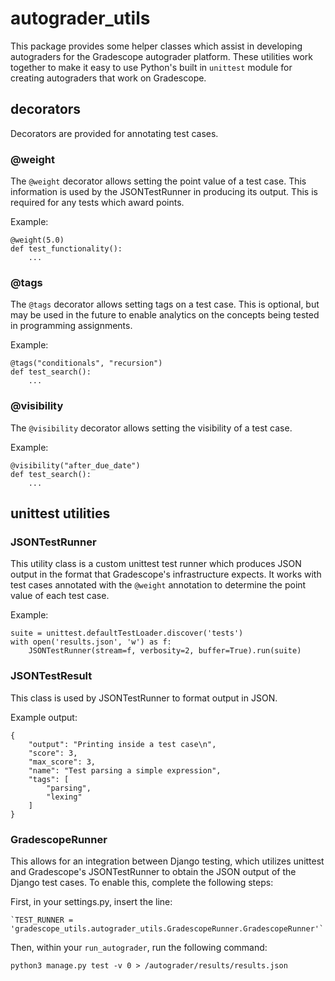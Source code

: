 # autograder_utils

This package provides some helper classes which assist in developing autograders
for the Gradescope autograder platform. These utilities work together to make it
easy to use Python's built in `unittest` module for creating autograders that
work on Gradescope.

## decorators

Decorators are provided for annotating test cases.

### @weight

The `@weight` decorator allows setting the point value of a test case. This
information is used by the JSONTestRunner in producing its output. This is
required for any tests which award points.

Example:
```
@weight(5.0)
def test_functionality():
    ...
```

### @tags

The `@tags` decorator allows setting tags on a test case. This is optional, but
may be used in the future to enable analytics on the concepts being tested in
programming assignments.

Example:
```
@tags("conditionals", "recursion")
def test_search():
    ...
```

### @visibility

The `@visibility` decorator allows setting the visibility of a test case.

Example:
```
@visibility("after_due_date")
def test_search():
    ...
```

## unittest utilities

### JSONTestRunner

This utility class is a custom unittest test runner which produces JSON output
in the format that Gradescope's infrastructure expects. It works with test cases
annotated with the `@weight` annotation to determine the point value of each
test case.

Example:
```
suite = unittest.defaultTestLoader.discover('tests')
with open('results.json', 'w') as f:
    JSONTestRunner(stream=f, verbosity=2, buffer=True).run(suite)
```

### JSONTestResult

This class is used by JSONTestRunner to format output in JSON.

Example output:

```
{
    "output": "Printing inside a test case\n",
    "score": 3,
    "max_score": 3,
    "name": "Test parsing a simple expression",
    "tags": [
        "parsing",
        "lexing"
    ]
}
```

### GradescopeRunner
This allows for an integration between Django testing, which utilizes unittest and 
Gradescope's JSONTestRunner to obtain the JSON output of the Django test cases. 
To enable this, complete the following steps:  

First, in your settings.py, insert the line:
```
`TEST_RUNNER = 'gradescope_utils.autograder_utils.GradescopeRunner.GradescopeRunner'`
```

Then, within your `run_autograder`, run the following command:
```
python3 manage.py test -v 0 > /autograder/results/results.json
```